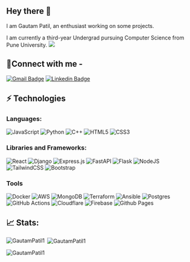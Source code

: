 ## Hey there 👋

I am Gautam Patil, an enthusiast working on some projects.

I am currently a third-year Undergrad pursuing Computer Science from Pune University.
![](https://komarev.com/ghpvc/?username=GautamPatil1&base=100)
## 📩Connect with me -

[![Gmail Badge](https://img.shields.io/badge/-gautampatil@gmail.com-c14438?style=flat-square&logo=Gmail&logoColor=white&link=mailto:gautam.patil4545@gmail.com)](mailto:gautam.patil4545@gmail.com)
[![Linkedin Badge](https://img.shields.io/badge/-GautamPatil-blue?style=flat-square&logo=Linkedin&logoColor=white&link=https://www.linkedin.com/in/gautampatil1/)](https://www.linkedin.com/in/gautampatil1/)

## ⚡ Technologies

### Languages:

![JavaScript](https://img.shields.io/badge/javascript-%23323330.svg?style=for-the-badge&logo=javascript&logoColor=%23F7DF1E)
![Python](https://img.shields.io/badge/python-3670A0?style=for-the-badge&logo=python&logoColor=ffdd54)
![C++](https://img.shields.io/badge/c++-%2300599C.svg?style=for-the-badge&logo=c%2B%2B&logoColor=white)
![HTML5](https://img.shields.io/badge/html5-%23E34F26.svg?style=for-the-badge&logo=html5&logoColor=white)
![CSS3](https://img.shields.io/badge/css3-%231572B6.svg?style=for-the-badge&logo=css3&logoColor=white)



### Libraries and Frameworks:

![React](https://img.shields.io/badge/react-%2320232a.svg?style=for-the-badge&logo=react&logoColor=%2361DAFB)
![Django](https://img.shields.io/badge/django-%23092E20.svg?style=for-the-badge&logo=django&logoColor=white)
![Express.js](https://img.shields.io/badge/express.js-%23404d59.svg?style=for-the-badge&logo=express&logoColor=%2361DAFB)
![FastAPI](https://img.shields.io/badge/FastAPI-005571?style=for-the-badge&logo=fastapi)
![Flask](https://img.shields.io/badge/flask-%23000.svg?style=for-the-badge&logo=flask&logoColor=white)
![NodeJS](https://img.shields.io/badge/node.js-6DA55F?style=for-the-badge&logo=node.js&logoColor=white)
![TailwindCSS](https://img.shields.io/badge/tailwindcss-%2338B2AC.svg?style=for-the-badge&logo=tailwind-css&logoColor=white)
![Bootstrap](https://img.shields.io/badge/bootstrap-%238511FA.svg?style=for-the-badge&logo=bootstrap&logoColor=white)

### Tools

![Docker](https://img.shields.io/badge/docker-%230db7ed.svg?style=for-the-badge&logo=docker&logoColor=white)
![AWS](https://img.shields.io/badge/AWS-%23FF9900.svg?style=for-the-badge&logo=amazon-aws&logoColor=white)
![MongoDB](https://img.shields.io/badge/MongoDB-%234ea94b.svg?style=for-the-badge&logo=mongodb&logoColor=white)
![Terraform](https://img.shields.io/badge/terraform-%235835CC.svg?style=for-the-badge&logo=terraform&logoColor=white)
![Ansible](https://img.shields.io/badge/ansible-%231A1918.svg?style=for-the-badge&logo=ansible&logoColor=white)
![Postgres](https://img.shields.io/badge/postgres-%23316192.svg?style=for-the-badge&logo=postgresql&logoColor=white)
![GitHub Actions](https://img.shields.io/badge/github%20actions-%232671E5.svg?style=for-the-badge&logo=githubactions&logoColor=white)
![Cloudflare](https://img.shields.io/badge/Cloudflare-F38020?style=for-the-badge&logo=Cloudflare&logoColor=white)
![Firebase](https://img.shields.io/badge/firebase-%23039BE5.svg?style=for-the-badge&logo=firebase)
![Github Pages](https://img.shields.io/badge/github%20pages-121013?style=for-the-badge&logo=github&logoColor=white)


## 📈 Stats:
<p>
  <p><img align="left" src="https://github-readme-stats.vercel.app/api/top-langs?username=GautamPatil1&show_icons=true&locale=en&layout=compact" alt="GautamPatil1" /></p>

  <p>&nbsp;<img align="center" src="https://github-readme-stats.vercel.app/api?username=GautamPatil1&show_icons=true&locale=en" alt="GautamPatil1" /></p>

  <p><img align="center" src="https://github-readme-streak-stats.herokuapp.com/?user=GautamPatil1&" alt="GautamPatil1" /></p>
</p>

